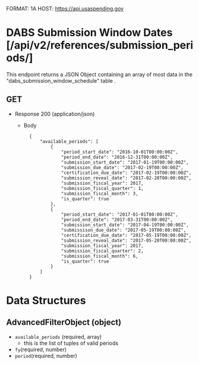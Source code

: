 FORMAT: 1A
HOST: https://api.usaspending.gov

# DABS Submission Window Dates [/api/v2/references/submission_periods/]

This endpoint returns a JSON Object containing an array of most data in the "dabs_submission_window_schedule" table . 

## GET

+ Response 200 (application/json)
    + Body

            {
                "available_periods": [
                    {
                        "period_start_date": "2016-10-01T00:00:00Z",
                        "period_end_date": "2016-12-31T00:00:00Z",
                        "submission_start_date": "2017-01-19T00:00:00Z",
                        "submission_due_date": "2017-02-19T00:00:00Z",
                        "certification_due_date": "2017-02-19T00:00:00Z",
                        "submission_reveal_date": "2017-02-20T00:00:00Z",
                        "submission_fiscal_year": 2017,
                        "submission_fiscal_quarter": 1,
                        "submission_fiscal_month": 3,
                        "is_quarter": true
                    },
                    {
                        "period_start_date": "2017-01-01T00:00:00Z",
                        "period_end_date": "2017-03-31T00:00:00Z",
                        "submission_start_date": "2017-04-19T00:00:00Z",
                        "submissison_due_date": "2017-05-19T00:00:00Z",
                        "certification_due_date": "2017-05-19T00:00:00Z",
                        "submission_reveal_date": "2017-05-20T00:00:00Z",
                        "submission_fiscal_year": 2017,
                        "submission_fiscal_quarter": 2,
                        "submission_fiscal_month": 6,
                        "is_quarter": true
                    }
                ]
            }
                        
# Data Structures

## AdvancedFilterObject (object)
+ `available_periods` (required, array)
    + this is the list of tuples of valid periods
+ `fy`(required, number)
+ `period`(required, number)
       
